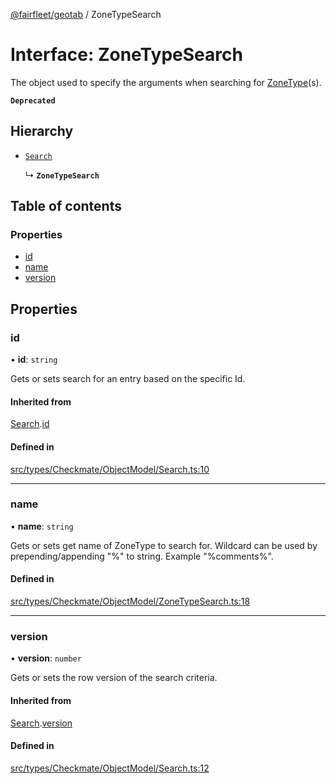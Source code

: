 [@fairfleet/geotab](../README.md) / ZoneTypeSearch

# Interface: ZoneTypeSearch

The object used to specify the arguments when searching for
 [ZoneType](ZoneType.md)(s).

**`Deprecated`**

## Hierarchy

- [`Search`](Search.md)

  ↳ **`ZoneTypeSearch`**

## Table of contents

### Properties

- [id](ZoneTypeSearch.md#id)
- [name](ZoneTypeSearch.md#name)
- [version](ZoneTypeSearch.md#version)

## Properties

### id

• **id**: `string`

Gets or sets search for an entry based on the specific Id.

#### Inherited from

[Search](Search.md).[id](Search.md#id)

#### Defined in

[src/types/Checkmate/ObjectModel/Search.ts:10](https://github.com/fairfleet/geotab/blob/ff38bfc/src/types/Checkmate/ObjectModel/Search.ts#L10)

___

### name

• **name**: `string`

Gets or sets get name of ZoneType to search for. Wildcard can be used by prepending/appending "%" to string.
 Example "%comments%".

#### Defined in

[src/types/Checkmate/ObjectModel/ZoneTypeSearch.ts:18](https://github.com/fairfleet/geotab/blob/ff38bfc/src/types/Checkmate/ObjectModel/ZoneTypeSearch.ts#L18)

___

### version

• **version**: `number`

Gets or sets the row version of the search criteria.

#### Inherited from

[Search](Search.md).[version](Search.md#version)

#### Defined in

[src/types/Checkmate/ObjectModel/Search.ts:12](https://github.com/fairfleet/geotab/blob/ff38bfc/src/types/Checkmate/ObjectModel/Search.ts#L12)
